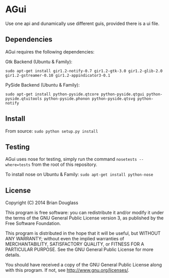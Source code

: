 # AGui #

Use one api and dunamically use different guis, provided there is a ui file.

## Dependencies ##

AGui requires the following dependencies:

Gtk Backend (Ubuntu & Family):

`sudo apt-get install gir1.2-notify-0.7 gir1.2-gtk-3.0 gir1.2-glib-2.0 gir1.2-gstreamer-0.10 gir1.2-appindicator3-0.1`

PySide Backend (Ubuntu & Family):

`sudo apt-get install python-pyside.qtcore python-pyside.qtgui python-pyside.qtuitools python-pyside.phonon python-pyside.qtsvg python-notify`

## Install ##

From source: `sudo python setup.py install`

## Testing ##

AGui uses nose for testing, simply run the command `nosetests --where=tests` from the root of this repository.

To install nose on Ubuntu & Family:
`sudo apt-get install python-nose`

## License ##

Copyright (C) 2014 Brian Douglass

This program is free software: you can redistribute it and/or modify it under the terms of the GNU General Public License version 3, as published 
by the Free Software Foundation.

This program is distributed in the hope that it will be useful, but WITHOUT ANY WARRANTY; without even the implied warranties of MERCHANTABILITY, SATISFACTORY QUALITY, or FITNESS FOR A PARTICULAR PURPOSE.  See the GNU General Public License for more details.

You should have received a copy of the GNU General Public License along with this program.  If not, see <http://www.gnu.org/licenses/>.
